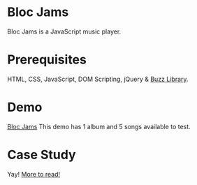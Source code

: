 # Bloc Jams
Bloc Jams is a JavaScript music player.

# Prerequisites
HTML, CSS, JavaScript, DOM Scripting, jQuery & <a href="http://buzz.jaysalvat.com/">Buzz Library</a>.

# Demo
<a href="http://bloc-jams-realtimschmidt.netlify.com/">Bloc Jams</a>
This demo has 1 album and 5 songs available to test.

# Case Study
Yay! <a href="http://realtimschmidt.com/portfolio/blocjams.html">More to read!</a>
